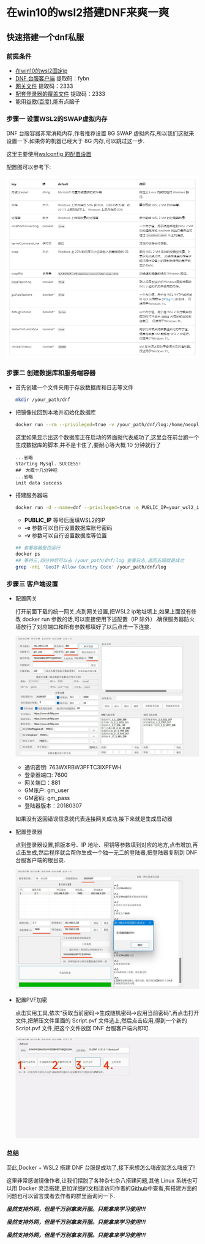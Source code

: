 # 在win10的wsl2搭建DNF来爽一爽

## 快速搭建一个dnf私服

### 前提条件

* [在win10的wsl2固定ip](../../docs/Play/wsl2-bind-ip.md)
* [DNF 台服客户端](https://pan.baidu.com/share/init?surl=0RgXFtpEhvRUm-hA98Am4A) 提取码：fybn
* [网关文件](https://pan.baidu.com/share/init?surl=dlsu7hX1bU8IeVYCVWvO5g) 提取码：2333
* [配套登录器的覆盖文件](https://pan.baidu.com/s/16txGf3LuDiLrglvQHNfLZw) 提取码：2333
* 能用[谷歌](https://www.google.com)([百度](https://www.baidu.com/)),能有点脑子

### 步骤一 设置WSL2的SWAP虚拟内存

DNF 台服容器非常消耗内存,作者推荐设置 8G SWAP 虚拟内存,所以我们这就来设置一下.如果你的机器已经大于 8G 内存,可以跳过这一步.

这里主要使用[wslconfig 的配置设置](https://docs.microsoft.com/zh-cn/windows/wsl/wsl-config#wslconf)

配置图可以参考下:

![wslconfig](../../media/Pictures/wslconfig_20220421220532.png)

### 步骤二 创建数据库和服务端容器

* 首先创建一个文件夹用于存放数据库和日志等文件

    ```bash
    mkdir /your_path/dnf
    ```

* 把镜像拉回到本地并初始化数据库

    ```bash
    docker run --rm --privileged=true -v /your_path/dnf/log:/home/neople/game/log -v /your_path/dnf/mysql:/var/lib/mysql -v /your_path/dnf/data:/data 1995chen/dnf:stable /bin/bash /home/template/init/init.sh
    ```

    这里如果显示出这个数据库正在启动的界面就代表成功了,这里会在前台跑一个生成数据库的脚本,并不是卡住了,要耐心等大概 10 分钟就行了

    ```text
    ...省略
    Starting Mysql. SUCCESS!
    ##　大概十几分钟吧
    ...省略
    init data success
    ```

* 搭建服务器端

    ```bash
    docker run -d --name=dnf --privileged=true -e PUBLIC_IP=your_wsl2_ip -e DNF_DB_ROOT_PASSWORD=88888888 -e GM_ACCOUNT=gm_user -e GM_PASSWORD=gm_pass -v /your_path/dnf/log:/home/neople/game/log -v /your_path/dnf/mysql:/var/lib/mysql -v /your_path/dnf/data:/data -p 3000:3306/tcp -p 7600:7600/tcp -p 881:881/tcp -p 20303:20303/tcp -p 20303:20303/udp -p 20403:20403/tcp -p 20403:20403/udp -p 40403:40403/tcp -p 40403:40403/udp -p 7000:7000/tcp -p 7000:7000/udp -p 7001:7001/tcp -p 7001:7001/udp -p 7200:7200/tcp -p 7200:7200/udp -p 10011:10011/tcp -p 31100:31100/tcp -p 30303:30303/tcp -p 30303:30303/udp -p 30403:30403/tcp -p 30403:30403/udp -p 10052:10052/tcp -p 20011:20011/tcp -p 20203:20203/tcp -p 20203:20203/udp -p 30703:30703/udp -p 11011:11011/udp -p 2311-2313:2311-2313/udp -p 30503:30503/udp -p 11052:11052/udp --cpus=4 --memory=4g --memory-swap=-1 --shm-size=8g --restart always 1995chen/dnf:stable
    ```

  * **PUBLIC_IP** 等号后面填WSL2的IP
  * **-e** 参数可以自行设置数据库账号密码
  * **-v** 参数可以自行设置数据库等位置

  ```bash
  ## 查看容器是否运行
  docker ps
  ## 等待三,四分钟后可以去 /your_path/dnf/log 查看日志,返回五国就是成功
  grep -rHi 'GeoIP Allow Country Code' /your_path/dnf/log

  ```

### 步骤三 客户端设置

* 配置网关

    打开前面下载的统一网关,点到网关设置,把WSL2 ip地址填上,如果上面没有修改 docker run 参数的话,可以直接使用下述配置（IP 除外）.确保服务器防火墙放行了对应端口和所有参数都填好了以后点击一下连接.

    ![网关配置](../../media/Pictures/wangguan_20220421222452.png)

  * 通讯密钥: 763WXRBW3PFTC3IXPFWH
  * 登录器端口: 7600
  * 网关端口：881
  * GM账户: gm_user
  * GM密码: gm_pass
  * 登陆器版本：20180307

  如果没有返回错误信息就代表连接网关成功,接下来就是生成启动器

* 配置登录器

    点到登录器设置,把版本号、IP 地址、密钥等参数填到对应的地方,点击增加,再点击生成,然后程序就会帮你生成一个独一无二的登陆器,把登陆器复制到 DNF 台服客户端的根目录.

    ![登录器配置](../../media/Pictures/dengluqi_20220421222834.png)

* 配置PVF加密

    点击实用工具,依次“获取当前密码→生成随机密码→应用当前密码”,再点击打开文件,把解压文件里面的 Script.pvf 文件选上,然后点击应用,得到一个新的 Script.pvf 文件,把这个文件放回 DNF 台服客户端内即可.

    ![配置PVF](../../media/Pictures/shiyonggongju_20220421223051.png)

### 总结

至此,Docker + WSL2 搭建 DNF 台服是成功了,接下来想怎么嗨皮就怎么嗨皮了!

这里非常感谢镜像作者,让我们摆脱了各种杂七杂八搭建问题,其他 Linux 系统也可以用 Docker 灵活搭建,更加详细的文档请访问作者的[Github](https://github.com/1995chen/dnf)中查看,有搭建方面的问题也可以留言或者去作者的群里面询问一下.

***虽然支持外网，但是千万别拿来开服。只能拿来学习使用!!!***

***虽然支持外网，但是千万别拿来开服。只能拿来学习使用!!!***

***虽然支持外网，但是千万别拿来开服。只能拿来学习使用!!!***
